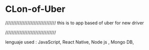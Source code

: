# CLon-of-Uber
////////////////////////////////
this is to app based of uber for new driver 

////////////////////////////////


lenguaje used :
JavaScript,
React Native,
Node js ,
Mongo DB,